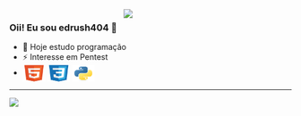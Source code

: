 <img align="right" src="https://user-images.githubusercontent.com/60224074/117709076-e6373f80-b1a6-11eb-8b18-71e439e32d61.png" width="300"/>

### Oii! Eu sou edrush404 👋

- 🔭 Hoje estudo programação
- ⚡ Interesse em Pentest
-
  <img align="center" alt="Rafa-HTML" height="30" width="40" src="https://raw.githubusercontent.com/devicons/devicon/master/icons/html5/html5-original.svg">
  <img align="center" alt="Rafa-CSS" height="30" width="40" src="https://raw.githubusercontent.com/devicons/devicon/master/icons/css3/css3-original.svg">
  <img align="center" alt="Rafa-Python" height="30" width="40" src="https://raw.githubusercontent.com/devicons/devicon/master/icons/python/python-original.svg">

---
 <img height="180em" src="https://github-readme-stats.vercel.app/api/top-langs/?username=edrush404&layout=compact&langs_count=7&theme=dark"/>
</div>

